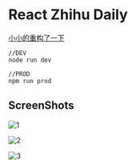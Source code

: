 # React Zhihu Daily

[小小的重构了一下](https://github.com/troywith77/react-zhihudaily-v2)

```
//DEV
node run dev

//PROD
npm run prod
```

## ScreenShots

![1](./screenshots/1.png)

![2](./screenshots/2.png)

![3](./screenshots/3.png)
